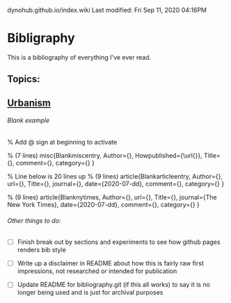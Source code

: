 dynohub.github.io/index.wiki
Last modified: Fri Sep 11, 2020  04:16PM


# Bibligraphy
This is a bibliography of everything I've ever read.

## Topics:
## [Urbanism](Urbanism)



###### Blank example 
% Add @ sign at beginning to activate

% (7 lines)
misc{Blankmiscentry,
  Author={},
  Howpublished={\url{}},
  Title={},
  comment={},
  category={}
}

% Line below is 20 lines up
% (9 lines)
article{Blankarticleentry,
  Author={},
  url={},
  Title={},
  journal={},
  date={2020-07-dd},
  comment={},
  category={}
}

% (9 lines)
article{Blanknytimes,
  Author={},
  url={},
  Title={},
  journal={The New York Times},
  date={2020-07-dd},
  comment={},
  category={}
}

###### Other things to do:
* [ ] Finish break out by sections and experiments to see how github pages renders bib style
* [ ] Write up a disclaimer in README about how this is fairly raw first impressions, not researched or intended for publication
* [ ] Update README for bibliography.git (if this all works) to say it is no longer being used and is just for archival purposes



